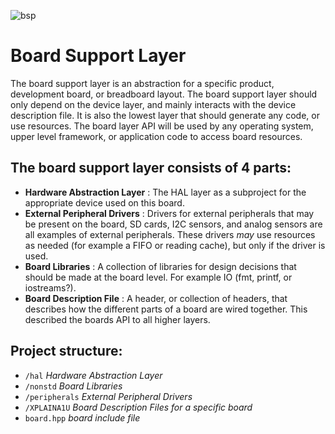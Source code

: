 ![bsp](https://user-images.githubusercontent.com/9755578/73143960-ce40b880-4054-11ea-91c0-b040259f80ba.png)

# Board Support Layer

The board support layer is an abstraction for a specific product, development board, or breadboard layout. 
The board support layer should only depend on the device layer, and mainly interacts with the device description file.
It is also the lowest layer that should generate any code, or use resources. The board layer API will be used by any
operating system, upper level framework, or application code to access board resources.

## The board support layer consists of 4 parts:

- **Hardware Abstraction Layer** : The HAL layer as a subproject for the appropriate device used on this board.
- **External Peripheral Drivers** : Drivers for external peripherals that may be present on the board,
SD cards, I2C sensors, and analog sensors are all examples of external peripherals. These drivers *may* use 
resources as needed (for example a FIFO or reading cache), but only if the driver is used.
- **Board Libraries** : A collection of libraries for design decisions that should be made at the board level.
For example IO (fmt, printf, or iostreams?).
- **Board Description File** : A header, or collection of headers, that describes how the different parts of
a board are wired together. This described the boards API to all higher layers.

## Project structure:

- `/hal` *Hardware Abstraction Layer*
- `/nonstd` *Board Libraries*
- `/peripherals` *External Peripheral Drivers*
- `/XPLAINA1U` *Board Description Files for a specific board*
- `board.hpp` *board include file*
